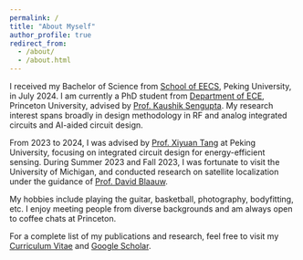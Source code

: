 ```yaml
---
permalink: /
title: "About Myself"
author_profile: true
redirect_from: 
  - /about/
  - /about.html
---
```


I received my Bachelor of Science from [School of EECS](https://eecs.pku.edu.cn/), Peking University, in July 2024. I am currently a PhD student from [Department of ECE](https://ece.princeton.edu/), Princeton University, advised by [Prof. Kaushik Sengupta](https://ece.princeton.edu/people/kaushik-sengupta). My research interest spans broadly in design methodology in RF and analog integrated circuits and AI-aided circuit design.

From 2023 to 2024, I was advised by [Prof. Xiyuan Tang](https://tangresearch.top/people/index.html) at Peking University, focusing on integrated circuit design for energy-efficient sensing. During Summer 2023 and Fall 2023, I was fortunate to visit the University of Michigan, and conducted research on satellite localization under the guidance of [Prof. David Blaauw](https://blaauw.engin.umich.edu/).

My hobbies include playing the guitar, basketball, photography, bodyfitting, etc. I enjoy meeting people from diverse backgrounds and am always open to coffee chats at Princeton.

For a complete list of my publications and research, feel free to visit my [Curriculum Vitae](../CV_Mar2025.pdf) and [Google Scholar](https://scholar.google.com/citations?user=0mVEUvgAAAAJ&hl=en).
